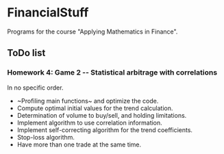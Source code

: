 # FinancialStuff
Programs for the course "Applying Mathematics in Finance".

## ToDo list
### Homework 4: Game 2 -- Statistical arbitrage with correlations

In no specific order.

* ~Profiling main functions~ and optimize the code.
* Compute optimal initial values for the trend calculation.
* Determination of volume to buy/sell, and holding limitations.
* Implement algorithm to use correlation information.
* Implement self-correcting algorithm for the trend coefficients.
* Stop-loss algorithm.
* Have more than one trade at the same time.

